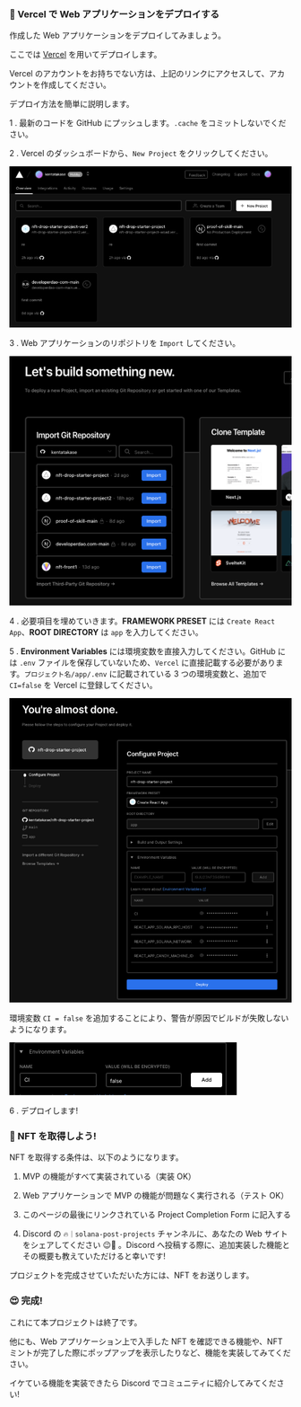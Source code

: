 ### 🚀 Vercel で Web アプリケーションをデプロイする

作成した Web アプリケーションをデプロイしてみましょう。

ここでは [Vercel](https://Vercel.com) を用いてデプロイします。

Vercel のアカウントをお持ちでない方は、上記のリンクにアクセスして、アカウントを作成してください。

デプロイ方法を簡単に説明します。

1 \. 最新のコードを GitHub にプッシュします。`.cache` をコミットしないでください。

2 \. Vercel のダッシュボードから、`New Project` をクリックしてください。

![無題](/public/images/Solana-NFT-Drop/section-4/4_2_1.png)

3 \. Web アプリケーションのリポジトリを `Import` してください。

![無題](/public/images/Solana-NFT-Drop/section-4/4_2_2.png)

4 \. 必要項目を埋めていきます。**FRAMEWORK PRESET** には `Create React App`、**ROOT DIRECTORY** は `app` を入力してください。

5 \. **Environment Variables** には環境変数を直接入力してください。GitHub には `.env` ファイルを保存していないため、`Vercel` に直接記載する必要があります。`プロジェクト名/app/.env` に記載されている 3 つの環境変数と、追加で `CI=false` を Vercel に登録してください。

![無題](/public/images/Solana-NFT-Drop/section-4/4_2_3.png)

環境変数 `CI = false` を追加することにより、警告が原因でビルドが失敗しないようになります。

![無題](/public/images/Solana-NFT-Drop/section-4/4_2_4.png)

6 \. デプロイします!

### 🎫 NFT を取得しよう!

NFT を取得する条件は、以下のようになります。

1. MVP の機能がすべて実装されている（実装 OK）

2. Web アプリケーションで MVP の機能が問題なく実行される（テスト OK）

3. このページの最後にリンクされている Project Completion Form に記入する

4. Discord の `🔥｜solana-post-projects` チャンネルに、あなたの Web サイトをシェアしてください 😉🎉 。Discord へ投稿する際に、追加実装した機能とその概要も教えていただけると幸いです!

プロジェクトを完成させていただいた方には、NFT をお送りします。

### 😍 完成!

これにて本プロジェクトは終了です。

他にも、Web アプリケーション上で入手した NFT を確認できる機能や、NFT ミントが完了した際にポップアップを表示したりなど、機能を実装してみてください。

イケている機能を実装できたら Discord でコミュニティに紹介してみてください!
